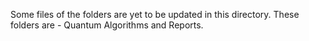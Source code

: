Some files of the folders are yet to be updated in this directory. These folders are - Quantum Algorithms and Reports. 
